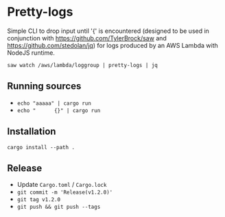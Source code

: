 # Pretty-logs

Simple CLI to drop input until '{' is encountered (designed to be used in conjunction with https://github.com/TylerBrock/saw 
and https://github.com/stedolan/jq) for logs produced by an AWS Lambda with NodeJS runtime. 

```
saw watch /aws/lambda/loggroup | pretty-logs | jq
```

## Running sources

* `echo "aaaaa" | cargo run`
* `echo "      {}" | cargo run`

## Installation

`cargo install --path .`

## Release

* Update `Cargo.toml` / `Cargo.lock`
* `git commit -m 'Release(v1.2.0)'`
* `git tag v1.2.0`
* `git push && git push --tags`
